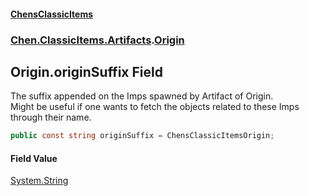 
#### [ChensClassicItems](./index 'index')

### [Chen.ClassicItems.Artifacts](./Chen-ClassicItems-Artifacts 'Chen.ClassicItems.Artifacts').[Origin](./Chen-ClassicItems-Artifacts-Origin 'Chen.ClassicItems.Artifacts.Origin')

## Origin.originSuffix Field
The suffix appended on the Imps spawned by Artifact of Origin.  
Might be useful if one wants to fetch the objects related to these Imps through their name.  
```csharp
public const string originSuffix = ChensClassicItemsOrigin;
```

#### Field Value
[System.String](https://docs.microsoft.com/en-us/dotnet/api/System.String 'System.String')  
